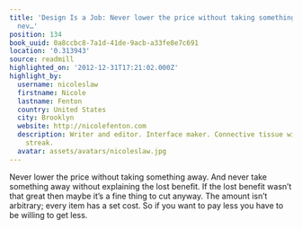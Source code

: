 ```yaml
---
title: 'Design Is a Job: Never lower the price without taking something away. And
  nev…'
position: 134
book_uuid: 0a8ccbc8-7a1d-41de-9acb-a33fe8e7c691
location: '0.313943'
source: readmill
highlighted_on: '2012-12-31T17:21:02.000Z'
highlight_by:
  username: nicoleslaw
  firstname: Nicole
  lastname: Fenton
  country: United States
  city: Brooklyn
  website: http://nicolefenton.com
  description: Writer and editor. Interface maker. Connective tissue with a curious
    streak.
  avatar: assets/avatars/nicoleslaw.jpg
---
```


Never lower the price without taking something away. And never take something away without explaining the lost benefit. If the lost benefit wasn’t that great then maybe it’s a fine thing to cut anyway. The amount isn’t arbitrary; every item has a set cost. So if you want to pay less you have to be willing to get less.